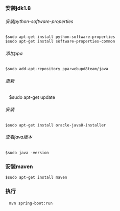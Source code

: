### 安装jdk1.8

###### 安装python-software-properties

    $sudo apt-get install python-software-properties
    $sudo apt-get install software-properties-common
    
###### 添加ppa

    $sudo add-apt-repository ppa:webupd8team/java
    
###### 更新

    $sudo apt-get update
    
###### 安装   

    $sudo apt-get install oracle-java8-installer
    
###### 查看java版本

    $sudo java -version

### 安装maven

    $sudo apt-get install maven

### 执行

    `mvn spring-boot:run`
